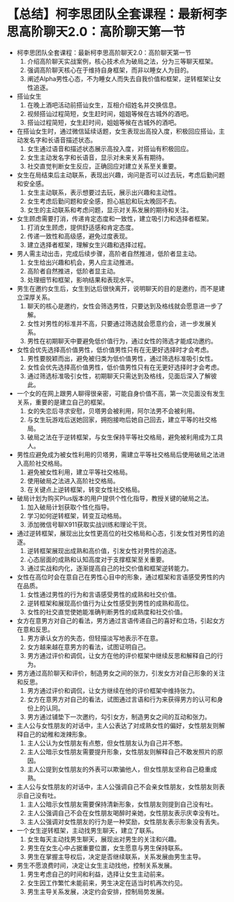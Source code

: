 # 【总结】柯李思团队全套课程：最新柯李思高阶聊天2.0：高阶聊天第一节

-   柯李思团队全套课程：最新柯李思高阶聊天2.0：高阶聊天第一节
    1.  介绍高阶聊天实战案例，核心技术点为破局之法，分为三等聊天框架。
    2.  强调高阶聊天核心在于维持自身框架，而非以睡女人为目的。
    3.  阐述Alpha男性心态，不为睡女人而失去自我价值和框架，逆转框架让女性追逐。
-   搭讪女生
    1.  在晚上酒吧活动前搭讪女生，互相介绍姓名并交换信息。
    2.  视频搭讪过程简短，女生赶时间，姐姐等候在古城外的酒吧。
    3.  搭讪过程简短，女生赶时间，姐姐等候在古城外的酒吧。
-   在搭讪女生时，通过微信延续话题，女生表现出高投入度，积极回应搭讪，主动发名字和长语音描述状态。
    1.  女生通过语音和描述状态展示高投入度，对搭讪有积极回应。
    2.  女生主动发名字和长语音，显示对未来关系有期待。
    3.  社交直觉判断女生反应，正确回应对建立关系至关重要。
-   女生在局结束后主动联系，表现出兴趣，询问是否可以过去玩，考虑后勤问题和安全感。
    1.  女生主动联系，表示想要过去玩，展示出兴趣和主动性。
    2.  女生考虑后勤问题和安全感，担心尴尬和玩太晚回不去。
    3.  女生的主动联系和考虑问题，显示对关系发展的期待和关注。
-   女生顾虑需要打消，传递肯定态度和一致性，建立吸引力和选择者框架。
    1.  打消女生顾虑，提供舒适感和肯定态度。
    2.  传递一致性和高级感，避免过度表现。
    3.  建立选择者框架，理解女生兴趣和选择过程。
-   男人需主动出击，完成后续步骤，高阶者自然推进，低阶者显主动。
    1.  女生给出兴趣和机会，男人应主动推进。
    2.  高阶者自然推进，低阶者显主动。
    3.  处理细节和框架，影响结果和表现水平。
-   男生在邀约女生后，女生到达后很快离开，说明聊天的目的是邀约，而不是建立深厚关系。
    1.  聊天的核心是邀约，女性会筛选男性，只要达到及格线就会愿意进一步了解。
    2.  女性对男性的标准并不高，只要通过筛选就会愿意约会，进一步发展关系。
    3.  男性在初期聊天中要避免低价值行为，通过女性的筛选才能成功邀约。
-   女性会优先选择高价值男性，低价值男性只有在无更好选择时才会考虑。
    1.  男性要脱颖而出，避免被归类为低价值男性，通过筛选标准吸引女性。
    2.  女性会优先选择高价值男性，低价值男性只有在无更好选择时才会考虑。
    3.  通过筛选标准吸引女性，初期聊天只需达到及格线，见面后深入了解彼此。
-   一个女的在网上跟男人聊得很亲密，可能自身价值不高，第一次见面没有发生关系，重要的是建立自己的框架。
    1.  女的失恋后寻求安慰，贝塔男会被利用，阿尔法男不会被利用。
    2.  与女生玩游戏后送她回家，拥抱接吻后她自己回去，建立平等的社交格局。
    3.  破局之法在于逆转框架，与女生保持平等社交格局，避免被利用成为工具人。
-   男性应避免成为被女性利用的贝塔男，需建立平等社交格局后使用破局之法进入高阶社交格局。
    1.  避免被女性利用，建立平等社交格局。
    2.  使用破局之法进入高阶社交格局。
    3.  在关键点上逆转框架，转变女性社交格局。
-   破局计划为购买Plus版本的用户提供个性化指导，教授关键的破局之法。
    1.  加入破局计划获取个性化指导。
    2.  学习如何逆转框架，转变互动格局。
    3.  添加微信号聊X911获取实战训练和理论干货。
-   通过逆转框架，展现出比女性更高位的社交格局和心态，引发女性对男性的追逐。
    1.  逆转框架展现出成熟和高价值，引发女性对男性的追逐。
    2.  心态层面的成熟和认知高度对于支撑框架至关重要。
    3.  通过实战和内化，逐渐提高自己的社交价值和框架逆转能力。
-   女性在高位时会在意自己在男性心目中的形象，通过框架和言语感受男性的内在品质。
    1.  女性通过男性的行为和言语感受男性的成熟和社交价值。
    2.  逆转框架和展现高价值行为让女性感受到男性的成熟和高位。
    3.  女性的社交直觉使她能准确判断男性的成熟度和社交价值。
-   女方在意男方对自己的看法，男方通过言语传递自己的喜好和立场，引起女方在意和反思。
    1.  男方承认女方的失态，但轻描淡写地表示不在意。
    2.  女方越来越在意男方的看法，试图证明自己。
    3.  男方通过评价和调侃，让女方在他的评价框架中继续反思和解释自己的行为。
-   男方通过高阶聊天和评价，制造男女之间的张力，引发女方对自己形象的关注和反思。
    1.  男方通过评价和调侃，让女方继续在他的评价框架中维持张力。
    2.  女方在意男方对自己的看法，试图通过言语和行为来获得男方的认可和身份上的认同。
    3.  男方通过铺垫下一次邀约，勾引女方，制造男女之间的互动和张力。
-   主人公与女性朋友的对话中，主人公表达了对成熟女性的偏好，女性朋友则解释自己的幼稚和泼辣形象。
    1.  主人公认为女性朋友有点憨，但女性朋友认为自己并不憨。
    2.  主人公暗示女性朋友需要提升形象，女性朋友则解释自己不敢发照片的原因。
    3.  主人公提到女性朋友的外表可以欺骗他人，但女性朋友坚称自己稳重成熟。
-   主人公与女性朋友的对话中，主人公强调自己不会亲女性朋友，女性朋友则表示自己没有吐。
    1.  主人公暗示女性朋友需要保持清新形象，女性朋友则提到自己没有吐。
    2.  主人公强调自己不会在女性朋友喝醉时亲她，女性朋友表示庆幸没有吐。
    3.  主人公强调对女性朋友的行为是一种奖励，女性朋友表示形象没有丢失。
-   一个女生逆转框架，主动找男生聊天，建立了联系。
    1.  女生每天主动找男生聊天，展现出对男生的关注和兴趣。
    2.  男生在女生心中占据重要位置，女生愿意与男生保持联系。
    3.  男生在掌握主导权后，决定是否继续联系，关系发展由男生主导。
-   男生不愿浪费时间，决定让女生主动找他，控制关系发展。
    1.  男生考虑自己的时间和利益，选择让女生主动前来。
    2.  女生因工作繁忙未能前来，男生决定在适当时机再次约见。
    3.  男生主导关系发展，决定约会安排，控制局势发展。